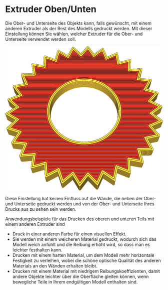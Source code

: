 Extruder Oben/Unten
====
Die Ober- und Unterseite des Objekts kann, falls gewünscht, mit einem anderen Extruder als der Rest des Modells gedruckt werden. Mit dieser Einstellung können Sie wählen, welcher Extruder für die Ober- und Unterseite verwendet werden soll.

<!--screenshot {
"image_path": "top_bottom_extruder_nr.png",
"models": [{"script": "gear_hollow.scad"}],
"camera_position": [40, -40, 110],
"settings": {"top_bottom_extruder_nr": 2},
"colour_scheme": "material_colour",
"colours": 32
}-->
![Die Ober- und Unterseite dieses Objekts sind in rot gedruckt](../images/top_bottom_extruder_nr.png)

Diese Einstellung hat keinen Einfluss auf die Wände, die neben der Ober- und Unterseite gedruckt werden und von der Ober- und Unterseite Ihres Drucks aus zu sehen sein werden.

Anwendungsbeispiele für das Drucken des oberen und unteren Teils mit einem anderen Extruder sind
* Druck in einer anderen Farbe für einen visuellen Effekt.
* Sie werden mit einem weicheren Material gedruckt, wodurch sich das Modell weich anfühlt und die Reibung erhöht wird, so dass man es leichter festhalten kann.
* Drucken mit einem harten Material, um dem Modell mehr horizontale Festigkeit zu verleihen, wobei die schöne optische Qualität des anderen Materials an den Wänden erhalten bleibt.
* Drucken mit einem Material mit niedrigem Reibungskoeffizienten, damit andere Objekte leichter über die Oberfläche gleiten können, wenn bewegliche Teile in Ihrem endgültigen Modell enthalten sind.